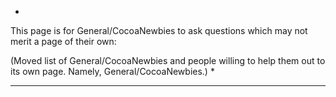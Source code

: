 *
This page is for General/CocoaNewbies to ask questions which may not merit a page of their own:

(Moved list of General/CocoaNewbies and people willing to help them out to its own page. Namely, General/CocoaNewbies.)
*

----